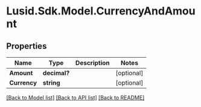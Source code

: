 
# Lusid.Sdk.Model.CurrencyAndAmount

## Properties

Name | Type | Description | Notes
------------ | ------------- | ------------- | -------------
**Amount** | **decimal?** |  | [optional] 
**Currency** | **string** |  | [optional] 

[[Back to Model list]](../README.md#documentation-for-models)
[[Back to API list]](../README.md#documentation-for-api-endpoints)
[[Back to README]](../README.md)

